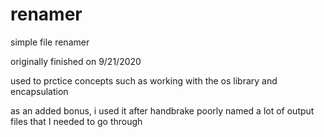 # renamer
simple file renamer

originally finished on 9/21/2020

used to prctice concepts such as working with the os library and encapsulation

as an added bonus, i used it after handbrake poorly named a lot of output files that I needed to go through
